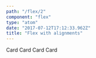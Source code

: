 ```yaml
---
path: "/flex/2"
component: "flex"
type: "atom"
date: "2017-07-12T17:12:33.962Z"
title: "Flex with alignments"
---
```

<codeblock>
<Card border="1px dotted cyan" >
  <Flex m={1} alignItems="center" justifyContent="center">
    <Card p={2} m={1} border="1px solid cyan">Card</Card>
    <Card p={2} m={1} border="1px solid cyan">Card</Card>
    <Card p={2} m={1} border="1px solid cyan">Card</Card>
    <Card p={2} m={1} border="1px solid cyan">Card</Card>
  </Flex>
</Card>
</codeblock>
